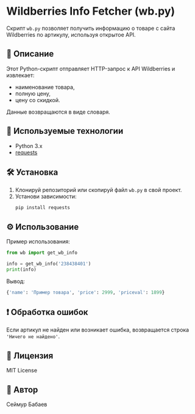 # Wildberries Info Fetcher (wb.py)

Скрипт `wb.py` позволяет получить информацию о товаре с сайта Wildberries по артикулу, используя открытое API.

## 📌 Описание

Этот Python-скрипт отправляет HTTP-запрос к API Wildberries и извлекает:

- наименование товара,
- полную цену,
- цену со скидкой.

Данные возвращаются в виде словаря.

## 🚀 Используемые технологии

- Python 3.x
- [requests](https://pypi.org/project/requests/)

## 🛠 Установка

1. Клонируй репозиторий или скопируй файл `wb.py` в свой проект.
2. Установи зависимости:
   ```bash
   pip install requests
   ```

## ⚙️ Использование

Пример использования:

```python
from wb import get_wb_info

info = get_wb_info('238438401')
print(info)
```

Вывод:

```python
{'name': 'Пример товара', 'price': 2999, 'priceval': 1899}
```

## ❗ Обработка ошибок

Если артикул не найден или возникает ошибка, возвращается строка `'Ничего не найдено'`.

## 📄 Лицензия

MIT License

## 👤 Автор

Сеймур Бабаев
